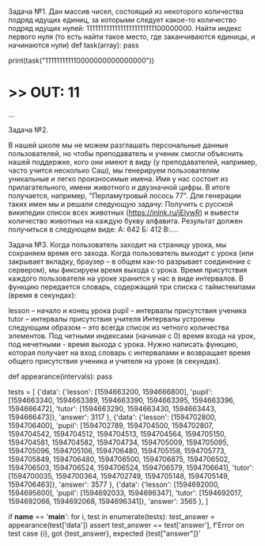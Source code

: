 Задача №1.
Дан массив чисел, состоящий из некоторого количества подряд идущих единиц, за которыми следует какое-то количество подряд идущих нулей: 111111111111111111111111100000000.
Найти индекс первого нуля (то есть найти такое место, где заканчиваются единицы, и начинаются нули)
def task(array):
    pass

print(task("111111111110000000000000000"))
# >> OUT: 11
…

Задача №2.

В нашей школе мы не можем разглашать персональные данные пользователей, но чтобы преподаватель и ученик смогли объяснить нашей поддержке, кого они имеют в виду (у преподавателей, например, часто учится несколько Саш), мы генерируем пользователям уникальные и легко произносимые имена. Имя у нас состоит из прилагательного, имени животного и двузначной цифры. В итоге получается, например, "Перламутровый лосось 77". Для генерации таких имен мы и решали следующую задачу:
Получить с русской википедии список всех животных (https://inlnk.ru/jElywR) и вывести количество животных на каждую букву алфавита. Результат должен получиться в следующем виде:
А: 642
Б: 412
В:....

Задача №3.
Когда пользователь заходит на страницу урока, мы сохраняем время его захода. Когда пользователь выходит с урока (или закрывает вкладку, браузер – в общем как-то разрывает соединение с сервером), мы фиксируем время выхода с урока. Время присутствия каждого пользователя на уроке хранится у нас в виде интервалов. В функцию передается словарь, содержащий три списка с таймстемпами (время в секундах):

lesson – начало и конец урока
pupil – интервалы присутствия ученика
tutor – интервалы присутствия учителя
Интервалы устроены следующим образом – это всегда список из четного количества элементов. Под четными индексами (начиная с 0) время входа на урок, под нечетными - время выхода с урока.
Нужно написать функцию, которая получает на вход словарь с интервалами и возвращает время общего присутствия ученика и учителя на уроке (в секундах).








def appearance(intervals):
    pass

tests = [
    {'data': {'lesson': [1594663200, 1594666800],
             'pupil': [1594663340, 1594663389, 1594663390, 1594663395, 1594663396, 1594666472],
             'tutor': [1594663290, 1594663430, 1594663443, 1594666473]},
     'answer': 3117
    },
    {'data': {'lesson': [1594702800, 1594706400],
             'pupil': [1594702789, 1594704500, 1594702807, 1594704542, 1594704512, 1594704513, 1594704564, 1594705150, 1594704581, 1594704582, 1594704734, 1594705009, 1594705095, 1594705096, 1594705106, 1594706480, 1594705158, 1594705773, 1594705849, 1594706480, 1594706500, 1594706875, 1594706502, 1594706503, 1594706524, 1594706524, 1594706579, 1594706641],
             'tutor': [1594700035, 1594700364, 1594702749, 1594705148, 1594705149, 1594706463]},
    'answer': 3577
    },
    {'data': {'lesson': [1594692000, 1594695600],
             'pupil': [1594692033, 1594696347],
             'tutor': [1594692017, 1594692066, 1594692068, 1594696341]},
    'answer': 3565
    },
]

if __name__ == '__main__':
   for i, test in enumerate(tests):
       test_answer = appearance(test['data'])
       assert test_answer == test['answer'], f'Error on test case {i}, got {test_answer}, expected {test["answer"]}'
